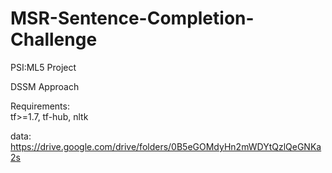 # MSR-Sentence-Completion-Challenge
PSI:ML5 Project

DSSM Approach

Requirements:  
tf>=1.7, tf-hub, nltk

data: https://drive.google.com/drive/folders/0B5eGOMdyHn2mWDYtQzlQeGNKa2s
